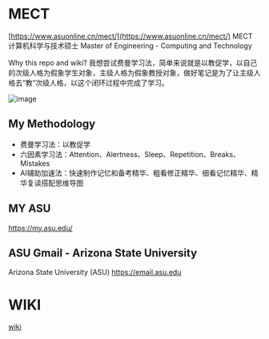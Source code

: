 # MECT

[https://www.asuonline.cn/mect/](https://www.asuonline.cn/mect/)
MECT 计算机科学与技术硕士
Master of Engineering - Computing and Technology

Why this repo and wiki?
我想尝试费曼学习法，简单来说就是以教促学，以自己的次级人格为假象学生对象，主级人格为假象教授对象，做好笔记是为了让主级人格去“教”次级人格，以这个闭环过程中完成了学习。

![image](https://github.com/user-attachments/assets/e1727bb9-db35-46fe-8f2f-e8120ac02bad)

## My Methodology

- 费曼学习法：以教促学
- 六因素学习法：Attention、Alertness、Sleep、Repetition、Breaks、Mistakes
- AI辅助加速法：快速制作记忆和备考精华、粗看修正精华、细看记忆精华、精华复读搭配思维导图

## MY ASU

https://my.asu.edu/

## ASU Gmail - Arizona State University
Arizona State University (ASU)
https://email.asu.edu

# WIKI

[wiki](/wanjochan/asu/wiki)
